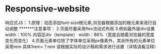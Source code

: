 # Responsive-website
响应式JS：
1.原理：动态添加font-size根元素,浏览器根据添加的根元素来进行自动调整
*******注意事项：
2.页面尽量采用flex流动式布局
3.例如最外层div设置width：100%   内容区div（template） width：86%（宽度会随着浏览器的宽度变化而变化）
4.页面元素单位除了字体单位采用px像素外，其余所有的元素单位采用rem  具体1rem=？rem 请根据实际的设计稿和需求进行设置（详情请看注释）
